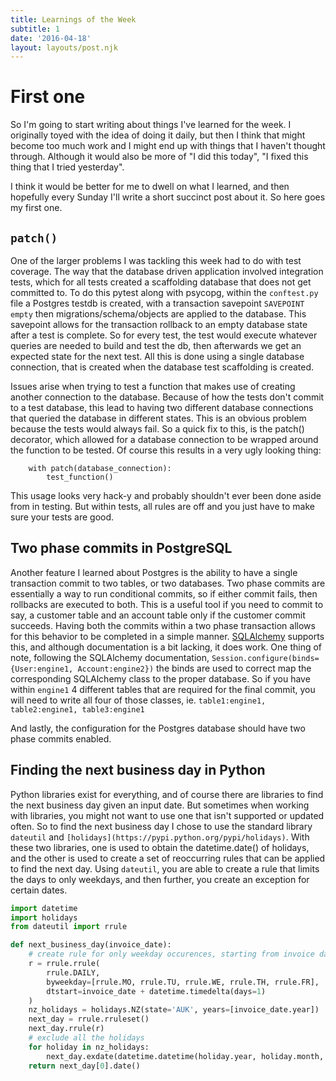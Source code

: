 ```yaml
---
title: Learnings of the Week 
subtitle: 1
date: '2016-04-18'
layout: layouts/post.njk
---
```


# First one

So I'm going to start writing about things I've learned for the week. I
originally toyed with the idea of doing it daily, but then I think that might
become too much work and I might end up with things that I haven't thought
through. Although it would also be more of "I did this today", "I fixed this
thing that I tried yesterday".

I think it would be better for me to dwell on what I learned, and then
hopefully every Sunday I'll write a short succinct post about it. So here goes
my first one.

## `patch()`

One of the larger problems I was tackling this week had to do with test
coverage. The way that the database driven application involved integration
tests, which for all tests created a scaffolding database that does not get
committed to. To do this pytest along with psycopg, within the `conftest.py`
file a Postgres testdb is created, with a transaction savepoint `SAVEPOINT
empty` then migrations/schema/objects are applied to the database. This
savepoint allows for the transaction rollback to an empty database state after
a test is complete. So for every test, the test would execute whatever queries
are needed to build and test the db, then afterwards we get an expected state
for the next test. All this is done using a single database connection, that
is created when the database test scaffolding is created.

Issues arise when trying to test a function that makes use of creating another
connection to the database. Because of how the tests don't commit to a test
database, this lead to having two different database connections that queried
the database in different states. This is an obvious problem because the tests
would always fail. So a quick fix to this, is the patch() decorator, which
allowed for a database connection to be wrapped around the function to be
tested. Of course this results in a very ugly looking thing:

```
    with patch(database_connection):
        test_function()
```

This usage looks very hack-y and probably shouldn't ever been done aside from
in testing. But within tests, all rules are off and you just have to make sure
your tests are good.

## Two phase commits in PostgreSQL

Another feature I learned about Postgres is the ability to have a single
transaction commit to two tables, or two databases. Two phase commits are
essentially a way to run conditional commits, so if either commit fails, then
rollbacks are executed to both. This is a useful tool if you need to commit to
say, a customer table and an account table only if the customer commit
succeeds. Having both the commits within a two phase transaction allows for
this behavior to be completed in a simple manner. [SQLAlchemy][2] supports
this, and although documentation is a bit lacking, it does work. One thing of
note, following the SQLAlchemy documentation,
`Session.configure(binds={User:engine1, Account:engine2})` the binds are used
to correct map the corresponding SQLAlchemy class to the proper database. So
if you have within `engine1` 4 different tables that are required for the
final commit, you will need to write all four of those classes, ie.
`table1:engine1, table2:engine1, table3:engine1`

And lastly, the configuration for the Postgres database should have two phase
commits enabled.

## Finding the next business day in Python

Python libraries exist for everything, and of course there are libraries to
find the next business day given an input date. But sometimes when working
with libraries, you might not want to use one that isn't supported or updated
often. So to find the next business day I chose to use the standard library
`dateutil` and `[holidays](https://pypi.python.org/pypi/holidays)`. With these
two libraries, one is used to obtain the datetime.date() of holidays, and the
other is used to create a set of reoccurring rules that can be applied to find
the next day. Using `dateutil`, you are able to create a rule that limits the
days to only weekdays, and then further, you create an exception for certain
dates.

```python
import datetime
import holidays
from dateutil import rrule

def next_business_day(invoice_date):
    # create rule for only weekday occurences, starting from invoice date
    r = rrule.rrule(
        rrule.DAILY,
        byweekday=[rrule.MO, rrule.TU, rrule.WE, rrule.TH, rrule.FR],
        dtstart=invoice_date + datetime.timedelta(days=1)
    )
    nz_holidays = holidays.NZ(state='AUK', years=[invoice_date.year])
    next_day = rrule.rruleset()
    next_day.rrule(r)
    # exclude all the holidays
    for holiday in nz_holidays:
        next_day.exdate(datetime.datetime(holiday.year, holiday.month, holiday.day))
    return next_day[0].date()
```

[2]: http://docs.sqlalchemy.org/en/rel_1_0/orm/session_transaction.html

